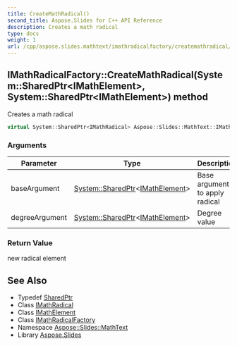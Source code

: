 ```yaml
---
title: CreateMathRadical()
second_title: Aspose.Slides for C++ API Reference
description: Creates a math radical
type: docs
weight: 1
url: /cpp/aspose.slides.mathtext/imathradicalfactory/createmathradical/
---
```

## IMathRadicalFactory::CreateMathRadical(System::SharedPtr\<IMathElement\>, System::SharedPtr\<IMathElement\>) method


Creates a math radical

```cpp
virtual System::SharedPtr<IMathRadical> Aspose::Slides::MathText::IMathRadicalFactory::CreateMathRadical(System::SharedPtr<IMathElement> baseArgument, System::SharedPtr<IMathElement> degreeArgument)=0
```


### Arguments

| Parameter | Type | Description |
| --- | --- | --- |
| baseArgument | [System::SharedPtr](../../../system/sharedptr/)\<[IMathElement](../../imathelement/)\> | Base argument to apply radical |
| degreeArgument | [System::SharedPtr](../../../system/sharedptr/)\<[IMathElement](../../imathelement/)\> | Degree value |

### Return Value

new radical element

## See Also

* Typedef [SharedPtr](../../system/sharedptr/)
* Class [IMathRadical](../imathradical/)
* Class [IMathElement](../imathelement/)
* Class [IMathRadicalFactory](./)
* Namespace [Aspose::Slides::MathText](../)
* Library [Aspose.Slides](../../)